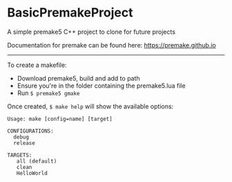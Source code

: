 # BasicPremakeProject
A simple premake5 C++ project to clone for future projects

Documentation for premake can be found here: https://premake.github.io

---

To create a makefile:
- Download premake5, build and add to path
- Ensure you're in the folder containing the premake5.lua file
- Run ``$ premake5 gmake``

Once created, ``$ make help`` will show the available options:

```
Usage: make [config=name] [target]

CONFIGURATIONS:
  debug
  release

TARGETS:
   all (default)
   clean
   HelloWorld
```

